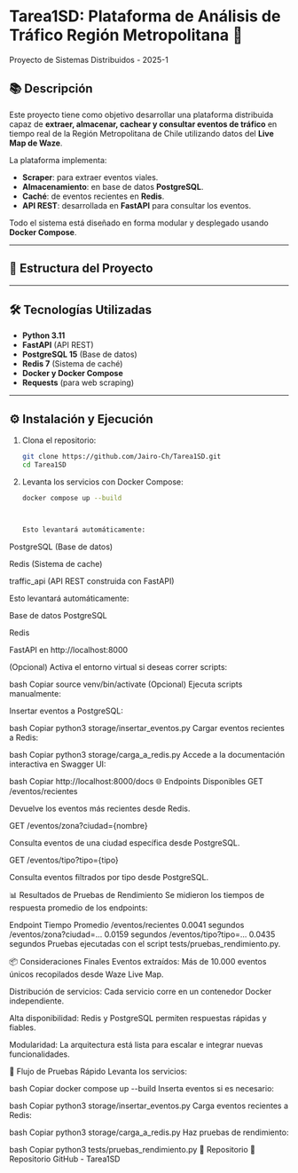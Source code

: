 # Tarea1SD: Plataforma de Análisis de Tráfico Región Metropolitana 🚦

Proyecto de Sistemas Distribuidos - 2025-1

## 📚 Descripción

Este proyecto tiene como objetivo desarrollar una plataforma distribuida capaz de **extraer, almacenar, cachear y consultar eventos de tráfico** en tiempo real de la Región Metropolitana de Chile utilizando datos del **Live Map de Waze**.

La plataforma implementa:

- **Scraper**: para extraer eventos viales.
- **Almacenamiento**: en base de datos **PostgreSQL**.
- **Caché**: de eventos recientes en **Redis**.
- **API REST**: desarrollada en **FastAPI** para consultar los eventos.

Todo el sistema está diseñado en forma modular y desplegado usando **Docker Compose**.

---

## 📂 Estructura del Proyecto

---

## 🛠️ Tecnologías Utilizadas

- **Python 3.11**
- **FastAPI** (API REST)
- **PostgreSQL 15** (Base de datos)
- **Redis 7** (Sistema de caché)
- **Docker y Docker Compose**
- **Requests** (para web scraping)

---

## ⚙️ Instalación y Ejecución

1. Clona el repositorio:
   ```bash
   git clone https://github.com/Jairo-Ch/Tarea1SD.git
   cd Tarea1SD
   
2. Levanta los servicios con Docker Compose:
    ```bash
    docker compose up --build



    Esto levantará automáticamente:

PostgreSQL (Base de datos)

Redis (Sistema de cache)

traffic_api (API REST construida con FastAPI)


       
Esto levantará automáticamente:

Base de datos PostgreSQL

Redis

FastAPI en http://localhost:8000

(Opcional) Activa el entorno virtual si deseas correr scripts:

bash
Copiar
source venv/bin/activate
(Opcional) Ejecuta scripts manualmente:

Insertar eventos a PostgreSQL:

bash
Copiar
python3 storage/insertar_eventos.py
Cargar eventos recientes a Redis:

bash
Copiar
python3 storage/carga_a_redis.py
Accede a la documentación interactiva en Swagger UI:

bash
Copiar
http://localhost:8000/docs
🌐 Endpoints Disponibles
GET /eventos/recientes

Devuelve los eventos más recientes desde Redis.

GET /eventos/zona?ciudad={nombre}

Consulta eventos de una ciudad específica desde PostgreSQL.

GET /eventos/tipo?tipo={tipo}

Consulta eventos filtrados por tipo desde PostgreSQL.

📊 Resultados de Pruebas de Rendimiento
Se midieron los tiempos de respuesta promedio de los endpoints:


Endpoint	Tiempo Promedio
/eventos/recientes	0.0041 segundos
/eventos/zona?ciudad=...	0.0159 segundos
/eventos/tipo?tipo=...	0.0435 segundos
Pruebas ejecutadas con el script tests/pruebas_rendimiento.py.

📦 Consideraciones Finales
Eventos extraídos: Más de 10.000 eventos únicos recopilados desde Waze Live Map.

Distribución de servicios: Cada servicio corre en un contenedor Docker independiente.

Alta disponibilidad: Redis y PostgreSQL permiten respuestas rápidas y fiables.

Modularidad: La arquitectura está lista para escalar e integrar nuevas funcionalidades.

🚀 Flujo de Pruebas Rápido
Levanta los servicios:

bash
Copiar
docker compose up --build
Inserta eventos si es necesario:

bash
Copiar
python3 storage/insertar_eventos.py
Carga eventos recientes a Redis:

bash
Copiar
python3 storage/carga_a_redis.py
Haz pruebas de rendimiento:

bash
Copiar
python3 tests/pruebas_rendimiento.py
📎 Repositorio
🔗 Repositorio GitHub - Tarea1SD

